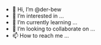 - 👋 Hi, I’m @der-bew
- 👀 I’m interested in ...
- 🌱 I’m currently learning ...
- 💞️ I’m looking to collaborate on ...
- 📫 How to reach me ...

<!---
der-bew/der-bew is a ✨ special ✨ repository because its `README.md` (this file) appears on your GitHub profile.
the distance between what you want and what you get is what you do
--->

